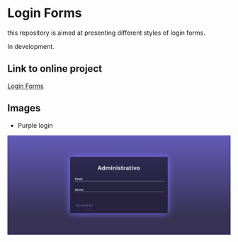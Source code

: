 
# Login Forms

this repository is aimed at presenting different styles of login forms.

In development.


## Link to online project

[Login Forms](https://login-forms-beige.vercel.app)


## Images

- Purple login
<center><img width="600" heigth="400" src="/src/assets/Purple_login.png" /></center>
